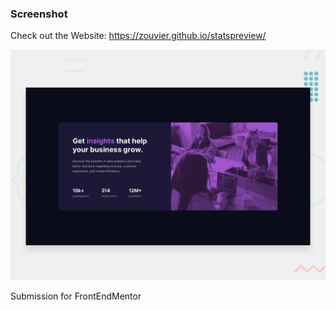 
### Screenshot
Check out the Website: https://zouvier.github.io/statspreview/


![Design](./design/desktop-preview.jpg)

Submission for FrontEndMentor
